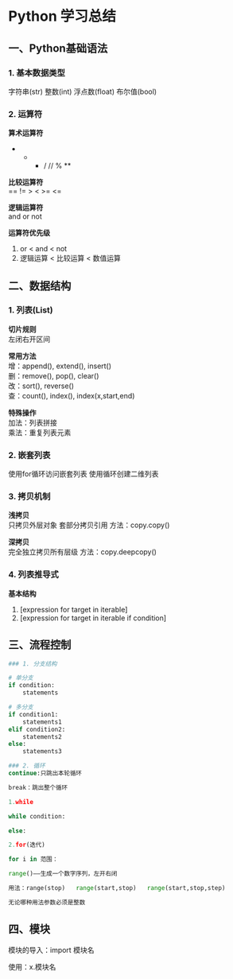 # Python 学习总结

## 一、Python基础语法

### 1. 基本数据类型
字符串(str)
整数(int) 
浮点数(float)
布尔值(bool)

### 2. 运算符
**算术运算符**  
+ - * / // % **

**比较运算符**  
== != > < >= <=

**逻辑运算符**  
and or not

**运算符优先级**  
1. or < and < not  
2. 逻辑运算 < 比较运算 < 数值运算

## 二、数据结构

### 1. 列表(List)
**切片规则**  
左闭右开区间

**常用方法**  
增：append(), extend(), insert()  
删：remove(), pop(), clear()  
改：sort(), reverse()  
查：count(), index(), index(x,start,end)  

**特殊操作**  
加法：列表拼接  
乘法：重复列表元素  

### 2. 嵌套列表
使用for循环访问嵌套列表
使用循环创建二维列表

### 3. 拷贝机制
**浅拷贝**  
只拷贝外层对象
套部分拷贝引用
方法：copy.copy()

**深拷贝**  
完全独立拷贝所有层级
方法：copy.deepcopy()

### 4. 列表推导式
**基本结构**  
1. [expression for target in iterable]  
2. [expression for target in iterable if condition]


## 三、流程控制

```python
### 1. 分支结构

# 单分支
if condition:
    statements

# 多分支 
if condition1:
    statements1
elif condition2:
    statements2
else:
    statements3

### 2. 循环
continue:只跳出本轮循环

break：跳出整个循环

1.while

while condition:

else:

2.for(迭代)

for i in 范围：

range()——生成一个数字序列，左开右闭

用法：range(stop)   range(start,stop)   range(start,stop,step) 

无论哪种用法参数必须是整数
```
## 四、模块
模块的导入：import 模块名

使用：x.模块名




